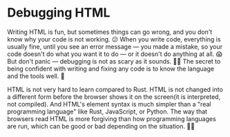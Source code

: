 # Debugging HTML

Writing HTML is fun, but sometimes things can go wrong, and you don't know why your code is not working. 😕
When you write code, everything is usually fine, until you see an error message — you made a mistake,
so your code doesn't do what you want it to do — or it doesn't do anything at all. 😱
But don't panic — debugging is not as scary as it sounds. 🙅‍♂️ The secret to being confident with writing and fixing any code is to know the language and the tools well. 🙌

HTML is not very hard to learn compared to Rust.
HTML is not changed into a different form before the browser shows it on the screen(it is interpreted, not compiled).
And HTML's element syntax is much simpler than a "real programming language" like Rust, JavaScript, or Python.
The way that browsers read HTML is more forgiving than how programming languages are run,
which can be good or bad depending on the situation. 🤷‍♀️

